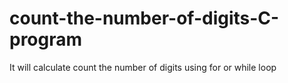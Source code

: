 # count-the-number-of-digits-C-program
It will calculate count the number of digits using for or while loop

